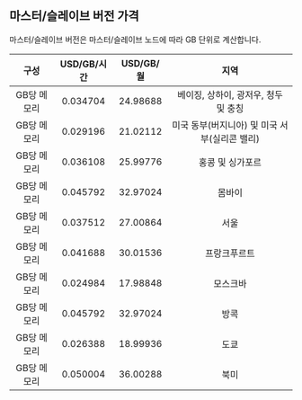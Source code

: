 



## 마스터/슬레이브 버전 가격

마스터/슬레이브 버전은 마스터/슬레이브 노드에 따라 GB 단위로 계산합니다.

|구성|USD/GB/시간|USD/GB/월|지역|
|:--:|:--:|:--:|:--:|
|GB당 메모리|0.034704|24.98688|베이징, 상하이, 광저우, 청두 및 충칭|
|GB당 메모리|0.029196|21.02112|미국 동부(버지니아) 및 미국 서부(실리콘 밸리)|
|GB당 메모리|0.036108|25.99776|홍콩 및 싱가포르|
|GB당 메모리|0.045792|32.97024|몸바이|
|GB당 메모리|0.037512|27.00864|서울|
|GB당 메모리|0.041688|30.01536|프랑크푸르트|
|GB당 메모리|0.024984|17.98848|모스크바|
|GB당 메모리|0.045792|32.97024|방콕|
|GB당 메모리|0.026388|18.99936|도쿄|
|GB당 메모리|0.050004|36.00288|북미|




